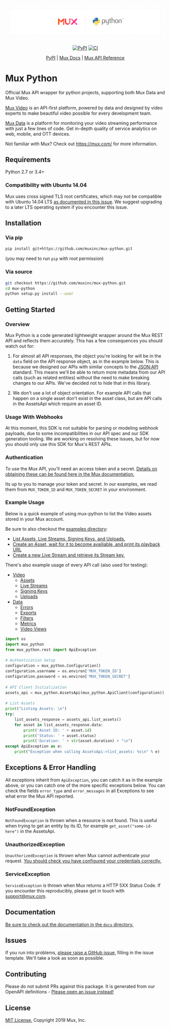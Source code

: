 ![Mux Python Banner](github-python-sdk.png)

<p align="center">
  <a href="https://pypi.org/project/mux-python/"><img src="https://img.shields.io/pypi/v/mux_python" title="PyPI" /></a>
  <a href="https://github.com/muxinc/mux-python/workflows/Integration%20Test"><img src="https://github.com/muxinc/mux-python/workflows/Integration%20Test/badge.svg" title="CI" /></a>
</p>
<p align="center">
  <a href="https://pypi.org/project/mux-python">PyPI</a> |
  <a href="https://docs.mux.com">Mux Docs</a> |
  <a href="https://docs.mux.com/api-reference">Mux API Reference </a>
</p>

# Mux Python

Official Mux API wrapper for python projects, supporting both Mux Data and Mux Video.

[Mux Video](https://mux.com/video) is an API-first platform, powered by data and designed by video experts to make beautiful video possible for every development team.

[Mux Data](https://mux.com/data) is a platform for monitoring your video streaming performance with just a few lines of code. Get in-depth quality of service analytics on web, mobile, and OTT devices.

Not familiar with Mux? Check out https://mux.com/ for more information.

## Requirements

Python 2.7 or 3.4+

### Compatibility with Ubuntu 14.04

Mux uses cross signed TLS root certificates, which may not be compatible with Ubuntu 14.04 LTS [as documented in this issue](https://github.com/certifi/python-certifi/issues/26). We suggest upgrading to a later LTS operating system if you encounter this issue.

## Installation

### Via pip

```sh
pip install git+https://github.com/muxinc/mux-python.git
```
(you may need to run `pip` with root permission)

### Via source
```sh
git checkout https://github.com/muxinc/mux-python.git
cd mux-python
python setup.py install --user
```

## Getting Started

### Overview

Mux Python is a code generated lightweight wrapper around the Mux REST API and reflects them accurately. This has a few consequences you should watch out for:

1) For almost all API responses, the object you're looking for will be in the `data` field on the API response object, as in the example below. This is because we designed our APIs with similar concepts to the [JSON:API](https://jsonapi.org/) standard. This means we'll be able to return more metadata from our API calls (such as related entities) without the need to make breaking changes to our APIs. We've decided not to hide that in this library.

2) We don't use a lot of object orientation. For example API calls that happen on a single asset don't exist in the asset class, but are API calls in the AssetsApi which require an asset ID.

### Usage With Webhooks

At this moment, this SDK is not suitable for parsing or modeling webhook payloads, due to some incompatibilities in our API spec and our SDK generation tooling. We are working on resolving these issues, but for now you should only use this SDK for Mux's REST APIs.

### Authentication
To use the Mux API, you'll need an access token and a secret. [Details on obtaining these can be found here in the Mux documentation.](https://docs.mux.com/docs#section-1-get-an-api-access-token)

Its up to you to manage your token and secret. In our examples, we read them from `MUX_TOKEN_ID` and `MUX_TOKEN_SECRET` in your environment.

### Example Usage
Below is a quick example of using mux-python to list the Video assets stored in your Mux account.

Be sure to also checkout the [examples directory](examples/):
* [List Assets, Live Streams, Signing Keys, and Uploads.](examples/video/list-everything.py)
* [Create an Asset, wait for it to become availiable, and print its playback URL](examples/video/ingest.py)
* [Create a new Live Stream and retrieve its Stream key.](examples/video/create-live-stream.py)

There's also example usage of every API call (also used for testing):
* [Video](examples/video/)
  * [Assets](examples/video/exercise-assets.py)
  * [Live Streams](examples/video/exercise-live-streams.py)
  * [Signing Keys](examples/video/exercise-signing-keys.py)
  * [Uploads](examples/video/exercise-uploads.py)
* [Data](examples/data/)
  * [Errors](examples/data/exercise-errors.py)
  * [Exports](examples/data/exercise-exports.py)
  * [Filters](examples/data/exercise-filters.py)
  * [Metrics](examples/data/exercise-metrics.py)
  * [Video Views](examples/data/exercise-video-views.py)

```python
import os
import mux_python
from mux_python.rest import ApiException

# Authentication Setup
configuration = mux_python.Configuration()
configuration.username = os.environ['MUX_TOKEN_ID']
configuration.password = os.environ['MUX_TOKEN_SECRET']

# API Client Initialization
assets_api = mux_python.AssetsApi(mux_python.ApiClient(configuration))

# List Assets
print("Listing Assets: \n")
try:
    list_assets_response = assets_api.list_assets()
    for asset in list_assets_response.data:
        print('Asset ID: ' + asset.id)
        print('Status: ' + asset.status)
        print('Duration: ' + str(asset.duration) + "\n")
except ApiException as e:
    print("Exception when calling AssetsApi->list_assets: %s\n" % e)
```

## Exceptions & Error Handling

All exceptions inherit from `ApiException`, you can catch it as in the example above, or you can catch one of the more specific exceptions below. You can check the fields `error_type` and `error_messages` in all Exceptions to see what error the Mux API reported.

### NotFoundException

`NotFoundException` is thrown when a resource is not found. This is useful when trying to get an entity by its ID, for example `get_asset("some-id-here")` in the AssetsApi.

### UnauthorizedException

`UnauthorizedException` is thrown when Mux cannot authenticate your request. [You should check you have configured your credentials correctly.](#authentication)

### ServiceException

`ServiceException` is thrown when Mux returns a HTTP 5XX Status Code. If you encounter this reproducibly, please get in touch with [support@mux.com](mailto:support@mux.com).

## Documentation

[Be sure to check out the documentation in the `docs` directory.](docs/)

## Issues
If you run into problems, [please raise a GitHub issue,](https://github.com/muxinc/mux-python/issues) filling in the issue template. We'll take a look as soon as possible.

## Contributing
Please do not submit PRs against this package. It is generated from our OpenAPI definitions - [Please open an issue instead!](https://github.com/muxinc/mux-python/issues)

## License
[MIT License.](LICENSE) Copyright 2019 Mux, Inc.
